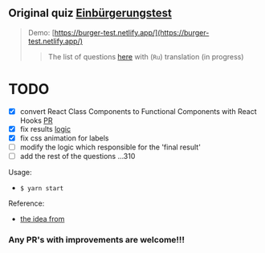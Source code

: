 ## Original quiz [Einbürgerungstest](http://oet.bamf.de/pls/oetut/f?p=514:1:0::NO)

> Demo: [https://burger-test.netlify.app/](https://burger-test.netlify.app/)
>> The list of questions [here](https://github.com/Ebazhanov/ein-burgerungs-test/blob/master/Aufgaben.md) with (`Ru`) translation (in progress)

# TODO
- [x] convert React Class Components to Functional Components with React Hooks [PR](https://github.com/Ebazhanov/ein-burgerungs-test/pull/2/files)
- [x] fix results [logic](https://github.com/Ebazhanov/ein-burgerungs-test/pull/3)
- [x] fix css animation for labels
- [ ] modify the logic which responsible for the 'final result'
- [ ] add the rest of the questions ...310

Usage:
- `$ yarn start`

Reference:
- [the idea from](https://mitchgavan.com/react-quiz/)

### Any PR's with improvements are welcome!!!
